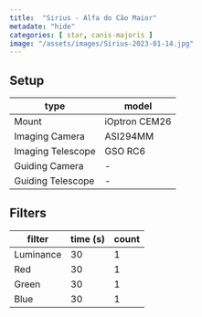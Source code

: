 ```yaml
---
title:  "Sirius - Alfa do Cão Maior"
metadate: "hide"
categories: [ star, canis-majoris ]
image: "/assets/images/Sirius-2023-01-14.jpg"
---
```


## Setup

| type              | model         |
|-------------------|---------------|
| Mount             | iOptron CEM26 |
| Imaging Camera    | ASI294MM      |
| Imaging Telescope | GSO RC6       |
| Guiding Camera    | -             |
| Guiding Telescope | -             |

## Filters

| filter    | time (s) | count |
|-----------|----------|-------|
| Luminance | 30       | 1     |
| Red       | 30       | 1     |
| Green     | 30       | 1     |
| Blue      | 30       | 1     |
